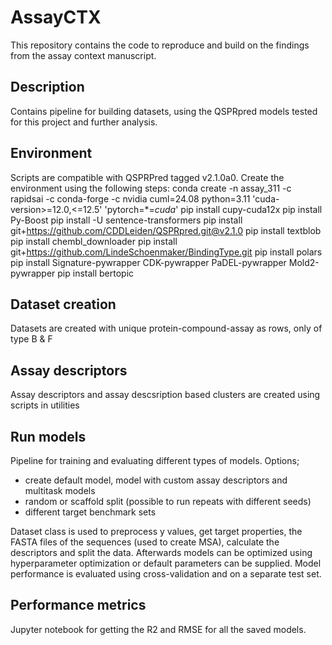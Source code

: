 # AssayCTX
This repository contains the code to reproduce and build on the findings from the assay context manuscript. 

## Description
Contains pipeline for building datasets, using the QSPRpred models tested for this project and further analysis.

## Environment
Scripts are compatible with QSPRPred tagged v2.1.0a0. 
Create the environment using the following steps:
    conda create -n assay_311 -c rapidsai -c conda-forge -c nvidia cuml=24.08 python=3.11 'cuda-version>=12.0,<=12.5' 'pytorch=*=*cuda*'
    pip install cupy-cuda12x
    pip install Py-Boost
    pip install -U sentence-transformers
    pip install git+https://github.com/CDDLeiden/QSPRpred.git@v2.1.0
    pip install textblob
    pip install chembl_downloader
    pip install git+https://github.com/LindeSchoenmaker/BindingType.git
    pip install polars
    pip install Signature-pywrapper CDK-pywrapper PaDEL-pywrapper Mold2-pywrapper
    pip install bertopic

## Dataset creation
Datasets are created with unique protein-compound-assay as rows, only of type B & F

## Assay descriptors
Assay descriptors and assay descsription based clusters are created using scripts in utilities

## Run models
Pipeline for training and evaluating different types of models. Options;
- create default model, model with custom assay descriptors and multitask models
- random or scaffold split (possible to run repeats with different seeds)
- different target benchmark sets

Dataset class is used to preprocess y values, get target properties, the FASTA files of the sequences (used to create MSA), calculate the descriptors and split the data.
Afterwards models can be optimized using hyperparameter optimization or default parameters can be supplied. Model performance is evaluated using cross-validation and on a separate test set.

## Performance metrics
Jupyter notebook for getting the R2 and RMSE for all the saved models.